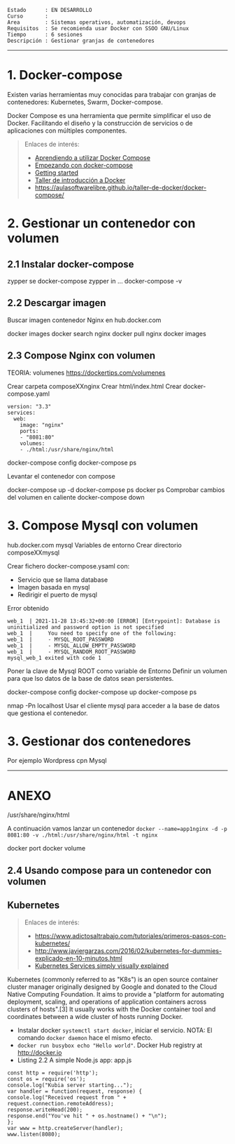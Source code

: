 
```
Estado      : EN DESARROLLO
Curso       :
Area        : Sistemas operativos, automatización, devops
Requisitos  : Se recomienda usar Docker con SSOO GNU/Linux
Tiempo      : 6 sesiones
Descripción : Gestionar granjas de contenedores
```

---
# 1. Docker-compose

Existen varias herramientas muy conocidas para trabajar con granjas de contenedores: Kubernetes, Swarm, Docker-compose.

Docker Compose es una herramienta que permite simplificar el uso de Docker. Facilitando el diseño y la construcción de servicios o de aplicaciones con múltiples componentes.

> Enlaces de interés:
> * [Aprendiendo a utilizar Docker Compose](https://dockertips.com/utilizando-docker-compose)
> * [Empezando con docker-compose](https://riptutorial.com/es/docker-compose)
> * [Getting started](https://docs.docker.com/compose/gettingstarted/)
> * [Taller de introducción a Docker](https://github.com/sergarb1/TallerIntroduccionDocker)
> * https://aulasoftwarelibre.github.io/taller-de-docker/docker-compose/

# 2. Gestionar un contenedor con volumen

## 2.1 Instalar docker-compose

zypper se docker-compose
zypper in ...
docker-compose -v

## 2.2 Descargar imagen

Buscar imagen contenedor Nginx en hub.docker.com

docker images
docker search nginx
docker pull nginx
docker images

## 2.3 Compose Nginx con volumen

TEORIA: volumenes
https://dockertips.com/volumenes

Crear carpeta composeXXnginx
Crear html/index.html
Crear docker-compose.yaml
```
version: "3.3"
services:
  web:
    image: "nginx"
    ports:
    - "8081:80"
    volumes:
    - ./html:/usr/share/nginx/html
```

docker-compose config
docker-compose ps

Levantar el contenedor con compose

docker-compose up -d
docker-compose ps
docker ps
Comprobar cambios del volumen en caliente
docker-compose down

# 3. Compose Mysql con volumen

hub.docker.com
mysql
Variables de entorno
Crear directorio composeXXmysql

Crear fichero docker-compose.ysaml con:

* Servicio que se llama database
* Imagen basada en mysql
* Redirigir el puerto de mysql

Error obtenido
```
web_1  | 2021-11-28 13:45:32+00:00 [ERROR] [Entrypoint]: Database is uninitialized and password option is not specified
web_1  |     You need to specify one of the following:
web_1  |     - MYSQL_ROOT_PASSWORD
web_1  |     - MYSQL_ALLOW_EMPTY_PASSWORD
web_1  |     - MYSQL_RANDOM_ROOT_PASSWORD
mysql_web_1 exited with code 1
```    

Poner la clave de Mysql ROOT como variable de Entorno
Definir un volumen para que lso datos de la base de datos sean persistentes.

docker-compose config
docker-compose up
docker-compose ps


nmap -Pn localhost
Usar el cliente mysql para acceder a la base de datos que gestiona el contenedor.


# 3. Gestionar dos contenedores

Por ejemplo Wordpress cpn Mysql

---
# ANEXO

/usr/share/nginx/html


A continuación vamos lanzar un contenedor
`docker --name=app1nginx -d -p 8081:80 -v ./html:/usr/share/nginx/html -t nginx`

docker port
docker volume

## 2.4 Usando compose para un contenedor con volumen

## Kubernetes

> Enlaces de interés:
> * https://www.adictosaltrabajo.com/tutoriales/primeros-pasos-con-kubernetes/
> * http://www.javiergarzas.com/2016/02/kubernetes-for-dummies-explicado-en-10-minutos.html
> * [Kubernetes Services simply visually explained](https://medium.com/swlh/kubernetes-services-simply-visually-explained-2d84e58d70e5)

Kubernetes (commonly referred to as "K8s") is an open source container cluster manager originally designed by Google and donated to the Cloud Native Computing Foundation. It aims to provide a "platform for automating deployment, scaling, and operations of application containers across clusters of hosts".[3] It usually works with the Docker container tool and coordinates between a wide cluster of hosts running Docker.

* Instalar docker
 `systemctl start docker`, iniciar el servicio. NOTA: El comando `docker daemon` hace el mismo efecto.
* `docker run busybox echo "Hello world"`. Docker Hub registry at http://docker.io
* Listing 2.2 A simple Node.js app: app.js

```
const http = require('http');
const os = require('os');
console.log("Kubia server starting...");
var handler = function(request, response) {
console.log("Received request from " + request.connection.remoteAddress);
response.writeHead(200);
response.end("You've hit " + os.hostname() + "\n");
};
var www = http.createServer(handler);
www.listen(8080);
```
